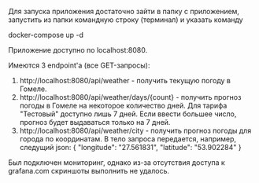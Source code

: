 Для запуска приложения достаточно зайти в папку с приложением,
запустить из папки командную строку (терминал) и указать команду

docker-compose up -d

Приложение доступно по localhost:8080.

Имеются 3 endpoint'a (все GET-запросы):
1. http://localhost:8080/api/weather - получить текущую погоду в Гомеле.
2. http://localhost:8080/api/weather/days/{count} - получить прогноз погоды в Гомеле 
на некоторое количество дней. Для тарифа "Тестовый" доступно лишь 7 дней. 
Если ввести большее число, прогноз будет выдаваться только на 7 дней.
3. http://localhost:8080/api/weather/city - получить прогноз погоды для города по координатам.
В тело запроса передается, например, следущий json:
   {
   "longitude": "27.561831",
   "latitude": "53.902284"
   }

Был подключен мониторинг, однако из-за отсутствия доступа к grafana.com скриншоты выполнить не удалось. 